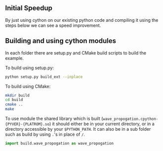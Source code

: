 ## Initial Speedup

By just using cython on our existing python code and compiling it using the steps below we can see a speed improvement.

## Building and using cython modules

In each folder there are setup.py and CMake build scripts to build the example.

To build using setup.py:
```bash
python setup.py build_ext --inplace
```

To build using CMake:
```bash
mkdir build
cd build
cmake ..
make
```

To use module the shared library which is built (`wave_propogation.cpython-{PYVER}-{PLATROM}.so`) it should either be in your current directory, or in a directory accessible by your `$PYTHON_PATH`. It can also be in a sub folder such as build by using `.`'s in place of `/`.

```python
import build.wave_propogation as wave_propogation
```
